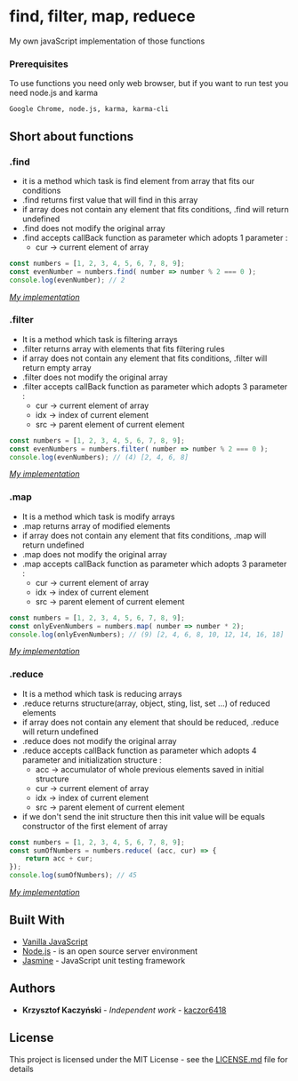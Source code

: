 # find, filter, map, reduece

My own javaScript implementation of those functions

### Prerequisites

To use functions you need only web browser, but if you want to run test you need node.js and karma

```
Google Chrome, node.js, karma, karma-cli
```

## Short about functions


### .find

- it is a method which task is find element from array that fits our conditions
- .find returns first value that will find in this array
- if array does not contain any element that fits conditions, .find will return undefined
- .find does not modify the original array
- .find accepts callBack function as parameter which adopts 1 parameter :
     - cur -> current element of array
  
```javascript
const numbers = [1, 2, 3, 4, 5, 6, 7, 8, 9];
const evenNumber = numbers.find( number => number % 2 === 0 );
console.log(evenNumber); // 2
```
[*My implementation*](https://github.com/kaczor6418/JavaScript-find-filter-map-reduce/blob/master/js/find.js)
### .filter

- It is a method which task is filtering arrays
- .filter returns array with elements that fits filtering rules
- if array does not contain any element that fits conditions, .filter will return empty array
- .filter does not modify the original array
- .filter accepts callBack function as parameter which adopts 3 parameter :
     - cur -> current element of array
     - idx -> index of current element
     - src -> parent element of current element

```javascript
const numbers = [1, 2, 3, 4, 5, 6, 7, 8, 9];
const evenNumbers = numbers.filter( number => number % 2 === 0 );
console.log(evenNumbers); // (4) [2, 4, 6, 8]
```
[*My implementation*](https://github.com/kaczor6418/JavaScript-find-filter-map-reduce/blob/master/js/filter.js)
### .map

- It is a method which task is modify arrays
- .map returns array of modified elements
- if array does not contain any element that fits conditions, .map will return undefined
- .map does not modify the original array
- .map accepts callBack function as parameter which adopts 3 parameter :
     - cur -> current element of array
     - idx -> index of current element
     - src -> parent element of current element

```javascript
const numbers = [1, 2, 3, 4, 5, 6, 7, 8, 9];
const onlyEvenNumbers = numbers.map( number => number * 2);
console.log(onlyEvenNumbers); // (9) [2, 4, 6, 8, 10, 12, 14, 16, 18]
```
[*My implementation*](https://github.com/kaczor6418/JavaScript-find-filter-map-reduce/blob/master/js/map.js)
### .reduce

- It is a method which task is reducing arrays
- .reduce returns structure(array, object, sting, list, set ...) of reduced elements
- if array does not contain any element that should be reduced, .reduce will return undefined
- .reduce does not modify the original array
- .reduce accepts callBack function as parameter which adopts 4 parameter and initialization structure :
     - acc -> accumulator of whole previous elements saved in initial structure
     - cur -> current element of array
     - idx -> index of current element
     - src -> parent element of current element
- if we don't send the init structure then this init value will be equals constructor of the first element of array
```javascript
const numbers = [1, 2, 3, 4, 5, 6, 7, 8, 9];
const sumOfNumbers = numbers.reduce( (acc, cur) => {
    return acc + cur;
});
console.log(sumOfNumbers); // 45
```
[*My implementation*](https://github.com/kaczor6418/JavaScript-find-filter-map-reduce/blob/master/js/reduce.js)

## Built With

* [Vanilla JavaScript](https://www.javascript.com/)
* [Node.js](https://nodejs.org/en/) - is an open source server environment
* [Jasmine](https://jasmine.github.io/) - JavaScript unit testing framework

## Authors

* **Krzysztof Kaczyński** - *Independent work* - [kaczor6418](https://github.com/kaczor6418)


## License

This project is licensed under the MIT License - see the [LICENSE.md](https://github.com/kaczor6418/filter-find-map-reduce-JavaScript-/blob/master/LICENSE) file for details

